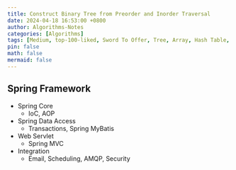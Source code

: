 ```yaml
---
title: Construct Binary Tree from Preorder and Inorder Traversal
date: 2024-04-18 16:53:00 +0800
author: Algorithms-Notes
categories: [Algorithms]
tags: [Medium, top-100-liked, Sword To Offer, Tree, Array, Hash Table, Divide and Conquer, Binary Tree]
pin: false
math: false
mermaid: false
---
```


## Spring Framework

* Spring Core
    - IoC, AOP
* Spring Data Access
    - Transactions, Spring MyBatis
* Web Servlet
    - Spring MVC
* Integration
    - Email, Scheduling, AMQP, Security

